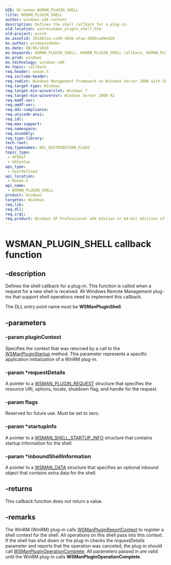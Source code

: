 ```yaml
---
UID: NC:wsman.WSMAN_PLUGIN_SHELL
title: WSMAN_PLUGIN_SHELL
author: windows-sdk-content
description: Defines the shell callback for a plug-in.
old-location: winrm\wsman_plugin_shell.htm
old-project: winrm
ms.assetid: 3016612a-ce99-405b-afae-200bcad9ed20
ms.author: windowssdkdev
ms.date: 08/06/2018
ms.keywords: WSMAN_PLUGIN_SHELL, WSMAN_PLUGIN_SHELL callback, WSMAN_PLUGIN_SHELL callback function [Windows Remote Management], WSManPluginShell, winrm.wsman_plugin_shell, wsman/WSMAN_PLUGIN_SHELL
ms.prod: windows
ms.technology: windows-sdk
ms.topic: callback
req.header: wsman.h
req.include-header: 
req.redist: Windows Management Framework on Windows Server 2008 with SP2, Windows Vista with SP1, and Windows Vista with SP2
req.target-type: Windows
req.target-min-winverclnt: Windows 7
req.target-min-winversvr: Windows Server 2008 R2
req.kmdf-ver: 
req.umdf-ver: 
req.ddi-compliance: 
req.unicode-ansi: 
req.idl: 
req.max-support: 
req.namespace: 
req.assembly: 
req.type-library: 
tech.root: 
req.typenames: WSL_DISTRIBUTION_FLAGS
topic_type:
 - APIRef
 - kbSyntax
api_type:
 - UserDefined
api_location:
 - Wsman.h
api_name:
 - WSMAN_PLUGIN_SHELL
product: Windows
targetos: Windows
req.lib: 
req.dll: 
req.irql: 
req.product: Windows XP Professional x64 Edition or 64-bit editions of     Windows Server 2003
---
```


# WSMAN_PLUGIN_SHELL callback function


## -description


Defines the shell callback for a plug-in. This function is called when a request for a new shell is received.  All Windows Remote Management plug-ins that support shell operations need to implement this callback.

The DLL entry point name must be <b>WSManPluginShell</b>.


## -parameters




### -param pluginContext

Specifies the context that was returned by a call to the <a href="https://msdn.microsoft.com/b3123f52-880b-4d14-a5a2-77c5924de99d">WSManPluginStartup</a> method. This parameter represents a specific application initialization of a WinRM plug-in.


### -param *requestDetails

A pointer to a <a href="https://msdn.microsoft.com/3191f2b3-e754-4f2d-ae8b-11da859c94b7">WSMAN_PLUGIN_REQUEST</a> structure that specifies the resource URI, options, locale, shutdown flag, and handle for the request.


### -param flags

Reserved for future use. Must be set to zero.


### -param *startupInfo

A pointer to a <a href="https://msdn.microsoft.com/a9e004de-b157-4ad3-a463-a42ccb56f1ba">WSMAN_SHELL_STARTUP_INFO</a> structure that contains startup information for the shell.


### -param *inboundShellInformation

A pointer to a <a href="https://msdn.microsoft.com/4ff574d4-04b0-47c3-808f-867d6815bffc">WSMAN_DATA</a> structure that specifies an optional inbound object that contains extra data for the shell.


## -returns



This callback function does not return a value.




## -remarks



The WinRM (WinRM) plug-in calls <a href="https://msdn.microsoft.com/8bdfeabf-1028-4ddb-8953-455bbc2a1a1e">WSManPluginReportContext</a> to register a shell context for the shell. All operations on this shell pass into this context. If the shell has shut down or the plug-in checks the  <i>requestDetails</i> parameter and reports that the operation was  canceled, the plug-in should call <a href="https://msdn.microsoft.com/6cb47762-edfc-48d7-88ec-d62056ea1751">WSManPluginOperationComplete</a>.  All parameters passed in are valid until the WinRM plug-in calls <b>WSManPluginOperationComplete</b>.



